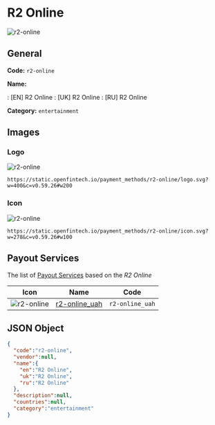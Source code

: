 
# R2 Online 
![r2-online](https://static.openfintech.io/payment_methods/r2-online/logo.svg?w=400&c=v0.59.26#w200)  

## General 
**Code:** `r2-online` 
 
**Name:** 
 
:	[EN] R2 Online 
:	[UK] R2 Online 
:	[RU] R2 Online 
 
**Category:** `entertainment` 
 

## Images 

### Logo 
![r2-online](https://static.openfintech.io/payment_methods/r2-online/logo.svg?w=400&c=v0.59.26#w200)  

```
https://static.openfintech.io/payment_methods/r2-online/logo.svg?w=400&c=v0.59.26#w200
```  

### Icon 
![r2-online](https://static.openfintech.io/payment_methods/r2-online/icon.svg?w=278&c=v0.59.26#w100)  

```
https://static.openfintech.io/payment_methods/r2-online/icon.svg?w=278&c=v0.59.26#w100
```  

## Payout Services 
 
The list of [Payout Services](/payout-services/) based on the _R2 Online_ 

|Icon|Name|Code| 
|:---:|:---:|:---:| 
|![r2-online](https://static.openfintech.io/payout_methods/r2-online/icon.svg?w=278&c=v0.59.26#w40) |[r2-online_uah](/payout-services/r2-online_uah/)|`r2-online_uah`| 
 

## JSON Object 

```json
{
  "code":"r2-online",
  "vendor":null,
  "name":{
    "en":"R2 Online",
    "uk":"R2 Online",
    "ru":"R2 Online"
  },
  "description":null,
  "countries":null,
  "category":"entertainment"
}
```  
